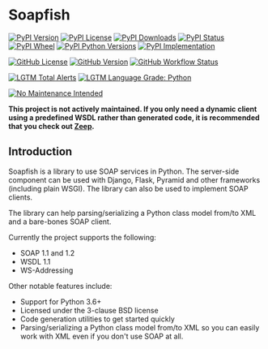 Soapfish
========

[![PyPI Version](https://img.shields.io/pypi/v/soapfish.svg)](https://pypi.org/project/soapfish/)
[![PyPI License](https://img.shields.io/pypi/l/soapfish.svg)](https://pypi.org/project/soapfish/)
[![PyPI Downloads](https://img.shields.io/pypi/dm/soapfish.svg)](https://pypi.org/project/soapfish/)
[![PyPI Status](https://img.shields.io/pypi/status/soapfish.svg)](https://pypi.org/project/soapfish/)
[![PyPI Wheel](https://img.shields.io/pypi/wheel/soapfish.svg)](https://pypi.org/project/soapfish/)
[![PyPI Python Versions](https://img.shields.io/pypi/pyversions/soapfish.svg)](https://pypi.org/project/soapfish/)
[![PyPI Implementation](https://img.shields.io/pypi/implementation/soapfish.svg)](https://pypi.org/projects/soapfish/)

[![GitHub License](https://img.shields.io/github/license/soapteam/soapfish.svg)](https://github.com/soapteam/soapfish)
[![GitHub Version](https://img.shields.io/github/v/tag/soapteam/soapfish.svg?sort=semver)](https://github.com/soapteam/soapfish)
[![GitHub Workflow Status](https://img.shields.io/github/workflow/status/soapteam/soapfish/test.svg)](https://github.com/soapteam/soapfish)

[![LGTM Total Alerts](https://img.shields.io/lgtm/alerts/g/soapteam/soapfish.svg)](https://lgtm.com/projects/g/soapteam/soapfish/alerts/)
[![LGTM Language Grade: Python](https://img.shields.io/lgtm/grade/python/g/soapteam/soapfish.svg)](https://lgtm.com/projects/g/soapteam/soapfish/context:python)

[![No Maintenance Intended](http://unmaintained.tech/badge.svg)](http://unmaintained.tech/)

**This project is not actively maintained. If you only need a dynamic client using a predefined WSDL rather than
generated code, it is recommended that you check out [Zeep](https://pypi.org/project/zeep/).**

Introduction
------------

Soapfish is a library to use SOAP services in Python. The server-side component can be used with Django, Flask, Pyramid
and other frameworks (including plain WSGI). The library can also be used to implement SOAP clients.

The library can help parsing/serializing a Python class model from/to XML and a bare-bones SOAP client.

Currently the project supports the following:

- SOAP 1.1 and 1.2
- WSDL 1.1
- WS-Addressing

Other notable features include:

- Support for Python 3.6+
- Licensed under the 3-clause BSD license
- Code generation utilities to get started quickly
- Parsing/serializing a Python class model from/to XML so you can easily work
  with XML even if you don't use SOAP at all.
